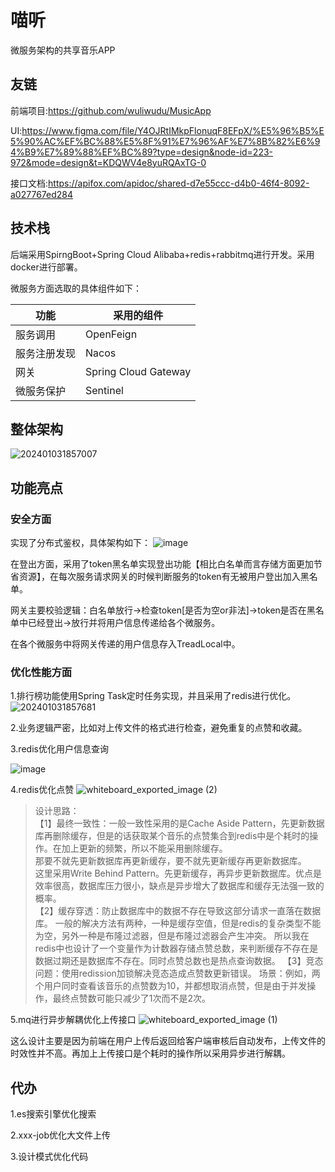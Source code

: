 # 喵听

微服务架构的共享音乐APP

## 友链
前端项目:https://github.com/wuliwudu/MusicApp

UI:https://www.figma.com/file/Y4OJRtIMkpFlonuqF8EFpX/%E5%96%B5%E5%90%AC%EF%BC%88%E5%8F%91%E7%96%AF%E7%8B%82%E6%94%B9%E7%89%88%EF%BC%89?type=design&node-id=223-972&mode=design&t=KDQWV4e8yuRQAxTG-0

接口文档:https://apifox.com/apidoc/shared-d7e55ccc-d4b0-46f4-8092-a027767ed284

## 技术栈

后端采用SpirngBoot+Spring Cloud Alibaba+redis+rabbitmq进行开发。采用docker进行部署。

微服务方面选取的具体组件如下：

| 功能         | 采用的组件           |
| ------------ | -------------------- |
| 服务调用     | OpenFeign            |
| 服务注册发现 | Nacos                |
| 网关         | Spring Cloud Gateway |
| 微服务保护     | Sentinel             |

## 整体架构

![202401031857007](https://github.com/flying-pig-z/CloudMusic/assets/117554874/e2246ba1-6ebf-46ca-a7f0-a572a8c49744)

## 功能亮点

### 安全方面

实现了分布式鉴权，具体架构如下：
![image](https://github.com/flying-pig-z/CloudMusic/assets/117554874/b91c8159-75c8-465c-a681-b58eb4e3fbae)


在登出方面，采用了token黑名单实现登出功能【相比白名单而言存储方面更加节省资源】，在每次服务请求网关的时候判断服务的token有无被用户登出加入黑名单。

网关主要校验逻辑：白名单放行->检查token[是否为空or非法]->token是否在黑名单中已经登出->放行并将用户信息传递给各个微服务。

在各个微服务中将网关传递的用户信息存入TreadLocal中。

### 优化性能方面

1.排行榜功能使用Spring Task定时任务实现，并且采用了redis进行优化。
![202401031857681](https://github.com/flying-pig-z/CloudMusic/assets/117554874/a217bd6b-0004-4d2f-94c4-4f52eb5931a1)

2.业务逻辑严密，比如对上传文件的格式进行检查，避免重复的点赞和收藏。

3.redis优化用户信息查询

![image](https://github.com/flying-pig-z/CloudMusic/assets/117554874/3ba2601e-b6ea-45b7-a473-467fc1e4b6ca)


4.redis优化点赞
![whiteboard_exported_image (2)](https://github.com/flying-pig-z/CloudMusic/assets/117554874/66a57721-56c0-45a7-910d-8163d2d63595)
> 设计思路：<br>
> 【1】最终一致性：一般一致性采用的是Cache Aside Pattern，先更新数据库再删除缓存，但是的话获取某个音乐的点赞集合到redis中是个耗时的操作。在加上更新的频繁，所以不能采用删除缓存。<br>
> 那要不就先更新数据库再更新缓存，要不就先更新缓存再更新数据库。<br>
> 这里采用Write Behind Pattern。先更新缓存，再异步更新数据库。优点是效率很高，数据库压力很小，缺点是异步增大了数据库和缓存无法强一致的概率。<br>
> 【2】缓存穿透：防止数据库中的数据不存在导致这部分请求一直落在数据库。
> 一般的解决方法有两种，一种是缓存空值，但是redis的复杂类型不能为空，另外一种是布隆过滤器，但是布隆过滤器会产生冲突。
> 所以我在redis中也设计了一个变量作为计数器存储点赞总数，来判断缓存不存在是数据过期还是数据库不存在。同时点赞总数也是热点查询数据。
> 【3】竞态问题：使用redission加锁解决竞态造成点赞数更新错误。
> 场景：例如，两个用户同时查看该音乐的点赞数为10，并都想取消点赞，但是由于并发操作，最终点赞数可能只减少了1次而不是2次。

5.mq进行异步解耦优化上传接口
![whiteboard_exported_image (1)](https://github.com/flying-pig-z/CloudMusic/assets/117554874/5a0fd272-ba9c-45c5-96de-2dcfab4f4d66)

这么设计主要是因为前端在用户上传后返回给客户端审核后自动发布，上传文件的时效性并不高。再加上上传接口是个耗时的操作所以采用异步进行解耦。

## 代办

1.es搜索引擎优化搜索

2.xxx-job优化大文件上传

3.设计模式优化代码

